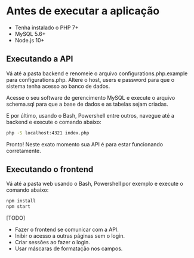 # Antes de executar a aplicação

- Tenha instalado o PHP 7+
- MySQL 5.6+
- Node.js 10+

## Executando a API

Vá até a pasta backend e renomeie o arquivo configurations.php.example para configurations.php. Altere o host, users e password para que o sistema tenha acesso ao banco de dados.

Acesse o seu software de gerencimento MySQL e execute o arquivo schema.sql para que a base de dados e as tabelas sejam criadas.

E por último, usando o Bash, Powershell entre outros, navegue até a backend e execute o comando abaixo:

```sh
php -S localhost:4321 index.php
```

Pronto! Neste exato momento sua API é para estar funcionando corretamente.

## Executando o frontend

Vá até a pasta web usando o Bash, Powershell por exemplo e execute o comando abaixo:

```sh
npm install
npm start
```

[TODO]
- Fazer o frontend se comunicar com a API.
- Inibir o acesso a outras páginas sem o login.
- Criar sessões ao fazer o login.
- Usar máscaras de formatação nos campos.
